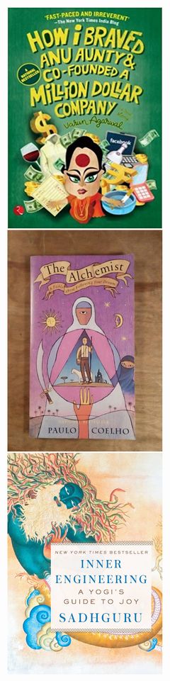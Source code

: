 <img src="books/varunA.jpg" width="350" height="500">
<img src="books/pauloC.jpg" width="350" height="500">
<img src="books/sadhguru.jpg" width="350" height="500">



